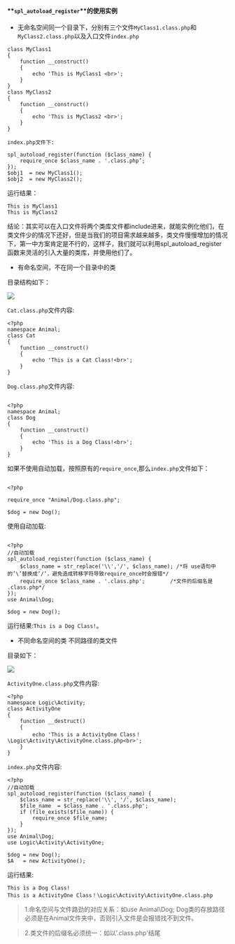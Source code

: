#### **`spl_autoload_register`**的使用实例
- 无命名空间同一个目录下，分别有三个文件`MyClass1.class.php`和`MyClass2.class.php`以及入口文件`index.php`

```
class MyClass1
{
    function __construct()
    {
        echo 'This is MyClass1 <br>';
    }
}
class MyClass2
{
    function __construct()
    {
        echo 'This is MyClass2 <br>';
    }
}

index.php文件下:

spl_autoload_register(function ($class_name) {
    require_once $class_name . '.class.php’;
});
$obj1  = new MyClass1();
$obj2  = new MyClass2();

```
运行结果：
```
This is MyClass1 
This is MyClass2
```
结论：其实可以在入口文件将两个类库文件都include进来，就能实例化他们，在类文件少的情况下还好，但是当我们的项目需求越来越多，类文件慢慢增加的情况下，第一中方案肯定是不行的，这样子，我们就可以利用spl_autoload_register函数来灵活的引入大量的类库，并使用他们了。

- 有命名空间，不在同一个目录中的类

目录结构如下：

[![](https://img-blog.csdn.net/20170507000506551)](#)

`Cat.class.php`文件内容:
```
<?php
namespace Animal;
class Cat
{
    function __construct()
    {
        echo 'This is a Cat Class!<br>';
    }
}
```
`Dog.class.php`文件内容:
```

<?php
namespace Animal;
class Dog
{
    function __construct()
    {
        echo 'This is a Dog Class!<br>';
    }
}
```
如果不使用自动加载，按照原有的`require_once`,那么`index.php`文件如下：
```

<?php
 
require_once "Animal/Dog.class.php";
 
$dog = new Dog();

```
使用自动加载:
```

<?php
//自动加载
spl_autoload_register(function ($class_name) {
    $class_name = str_replace('\\','/', $class_name); /*将 use语句中的’\’替换成’/‘，避免造成转移字符导致require_once时会报错*/
    require_once $class_name . '.class.php';        /*文件的后缀名是 .class.php*/
});
use Animal\Dog;
 
$dog = new Dog();
```
运行结果:`This is a Dog Class!`。

- 不同命名空间的类 不同路径的类文件

目录如下：

[![](https://img-blog.csdn.net/20170507000554554)](#)

`ActivityOne.class.php`文件内容:
```
<?php
namespace Logic\Activity;
class ActivityOne
{
    function __destruct()
    {
        echo 'This is a ActivityOne Class！\Logic\Activity\ActivityOne.class.php<br>';
    }
}
```
`index.php`文件内容:
```
<?php
//自动加载
spl_autoload_register(function ($class_name) {
    $class_name = str_replace('\\', '/', $class_name);
    $file_name  = $class_name . '.class.php';
    if (file_exists($file_name)) {
        require_once $file_name;
    }
});
use Animal\Dog;
use Logic\Activity\ActivityOne;
 
$dog = new Dog();
$A   = new ActivityOne();

```
运行结果:
```
This is a Dog Class!
This is a ActivityOne Class！\Logic\Activity\ActivityOne.class.php

```

> 1.命名空间与文件路劲的对应关系：如use Animal\Dog; Dog类的存放路径必须是在Animal文件夹中，否则引入文件是会报错找不到文件。

> 2.类文件的后缀名必须统一：如以’.class.php'结尾
  
  




